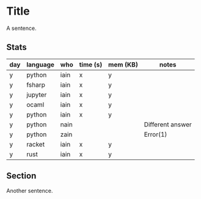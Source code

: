 # Title

A sentence.

## Stats

| day | language | who | time (s) | mem (KB) | notes |
| --- | --- | --- | --- | --- | --- |
| y | python | iain | x | y |  |
| y | fsharp | iain | x | y |  |
| y | jupyter | iain | x | y |  |
| y | ocaml | iain | x | y |  |
| y | python | iain | x | y |  |
| y | python | nain |  |  | Different answer |
| y | python | zain |  |  | Error(1) |
| y | racket | iain | x | y |  |
| y | rust | iain | x | y |  |


## Section

Another sentence.
